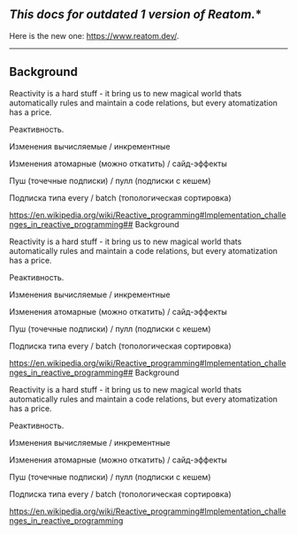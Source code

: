 ## **This docs for outdated 1* version of Reatom.**

Here is the new one: https://www.reatom.dev/.

---

## Background

Reactivity is a hard stuff - it bring us to new magical world thats automatically rules and maintain a code relations, but every atomatization has a price.

Реактивность.

Изменения вычисляемые / инкрементные

Изменения атомарные (можно откатить) / сайд-эффекты

Пуш (точечные подписки) / пулл (подписки с кешем)

Подписка типа every / batch (топологическая сортировка)

https://en.wikipedia.org/wiki/Reactive_programming#Implementation_challenges_in_reactive_programming## Background

Reactivity is a hard stuff - it bring us to new magical world thats automatically rules and maintain a code relations, but every atomatization has a price.

Реактивность.

Изменения вычисляемые / инкрементные

Изменения атомарные (можно откатить) / сайд-эффекты

Пуш (точечные подписки) / пулл (подписки с кешем)

Подписка типа every / batch (топологическая сортировка)

https://en.wikipedia.org/wiki/Reactive_programming#Implementation_challenges_in_reactive_programming## Background

Reactivity is a hard stuff - it bring us to new magical world thats automatically rules and maintain a code relations, but every atomatization has a price.

Реактивность.

Изменения вычисляемые / инкрементные

Изменения атомарные (можно откатить) / сайд-эффекты

Пуш (точечные подписки) / пулл (подписки с кешем)

Подписка типа every / batch (топологическая сортировка)

https://en.wikipedia.org/wiki/Reactive_programming#Implementation_challenges_in_reactive_programming
